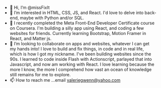 - 👋 Hi, I’m @missFixIt
- 👀 I’m interested in HTML, CSS, JS, and React. I'd love to delve into back-end, maybe with Python and/or SQL.
- 🌱 I recently completed the Meta Front-End Developer Certificate course on Coursera. I'm building a silly app using React, and coding a few websites for friends. Currently learning Bootstrap, Motion Framer in React, and Matter js.
- 💞️ I’m looking to collaborate on apps and websites, whatever I can get my hands into! I love to build and fix things, in code and in real life, which is how I got my nickname. I've been building websites since the 90s. I learned to code inside Flash with Actionscript, parlayed that into Javascript, and now am working with React. I love learning because the more I know, the more I comprehend how vast an ocean of knowledge still remains for me to explore.
- 📫 How to reach me ...email valeriegwenn@yahoo.com

<!---
missFixIt/missFixIt is a ✨ special ✨ repository because its `README.md` (this file) appears on your GitHub profile.
You can click the Preview link to take a look at your changes.
--->
